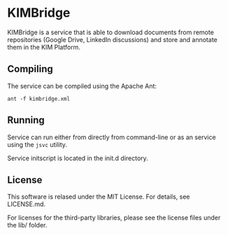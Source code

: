 KIMBridge
=========

KIMBridge is a service that is able to download documents from remote repositories (Google Drive, LinkedIn discussions)
and store and annotate them in the KIM Platform.


Compiling
---------

The service can be compiled using the Apache Ant:

    ant -f kimbridge.xml


Running
-------

Service can run either from directly from command-line or as an service using the `jsvc` utility.

Service initscript is located in the init.d directory.


License
-------

This software is relased under the MIT License. For details, see LICENSE.md.

For licenses for the third-party libraries, please see the license files under the lib/ folder.
